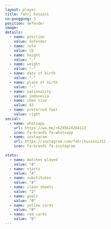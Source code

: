 ```yaml
---
layout: player
title: fahri husaini
no-punggung: 3
position: defender
image: 
details:
  - name: position
    value: defender
  - name: role
    value: cb
  - name: height
    value: "-"
  - name: weight
    value: "-"
  - name: date of birth
    value: "-"
  - name: place of birth
    value: "-"
  - name: nationality
    value: indonesia
  - name: shoe size
    value: 43
  - name: preferred foot
    value: right
social:
  - name: whatsapp
    url: https://wa.me/+6285624284122
    icon: fa-brands fa-whatsapp
  - name: instagram
    url: https://instagram.com/fahrihusaini312
    icon: fa-brands fa-instagram
    
stats:
  - name: matches played
    value: "8"
  - name: starts
    value: "4"
  - name: substitutes
    value: "4"
  - name: clean sheets
    value: "2"
  - name: goals
    value: "0"
  - name: yellow cards
    value: "0"
  - name: red cards
    value: "0"
---
```

